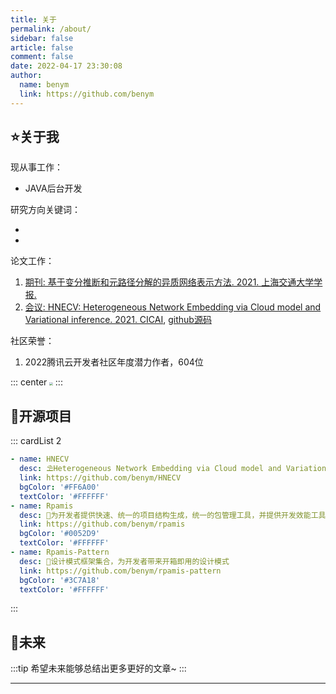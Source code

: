```yaml
---
title: 关于
permalink: /about/
sidebar: false
article: false
comment: false
date: 2022-04-17 23:30:08
author:
  name: benym
  link: https://github.com/benym
---
```

## ⭐关于我
现从事工作：
- JAVA后台开发

研究方向关键词：
- <Badge text="Heterogeneous Network Embedding" type="warning" vertical="middle"/> <Badge text="Graph Mining" vertical="middle"/> <Badge text="Graph Neural Network" type="error" vertical="middle"/> 
- <Badge text="Representation Learning" type="error" vertical="middle"/> <Badge text="Variational Auto-Encoder" vertical="middle"/>

论文工作：
1. [期刊: 基于变分推断和元路径分解的异质网络表示方法. 2021. 上海交通大学学报.][1]
2. [会议: HNECV: Heterogeneous Network Embedding via Cloud model and Variational inference. 2021. CICAI][2], [github源码](https://github.com/benym/HNECV)

社区荣誉：
1. 2022腾讯云开发者社区年度潜力作者，604位

::: center
<img src="https://image-1-1257237419.cos.ap-chongqing.myqcloud.com/honour/2022-tencent-benym.jpg" style="zoom:35%">
:::

## 🍧开源项目
::: cardList 2
```yaml
- name: HNECV
  desc: ⛱️Heterogeneous Network Embedding via Cloud model and Variational inference. CAAI. 2021. 代码实现
  link: https://github.com/benym/HNECV
  bgColor: '#FF6A00'
  textColor: '#FFFFFF'
- name: Rpamis
  desc: 🚀为开发者提供快速、统一的项目结构生成，统一的包管理工具，并提供开发效能工具
  link: https://github.com/benym/rpamis
  bgColor: '#0052D9'
  textColor: '#FFFFFF'
- name: Rpamis-Pattern
  desc: 🌱设计模式框架集合，为开发者带来开箱即用的设计模式
  link: https://github.com/benym/rpamis-pattern
  bgColor: '#3C7A18'
  textColor: '#FFFFFF'
```
:::

## 🎈未来
:::tip
希望未来能够总结出更多更好的文章~
:::

----------

[1]: http://xuebao.sjtu.edu.cn/CN/abstract/abstract43349.shtml
[2]: https://link.springer.com/chapter/10.1007/978-3-030-93046-2_63
